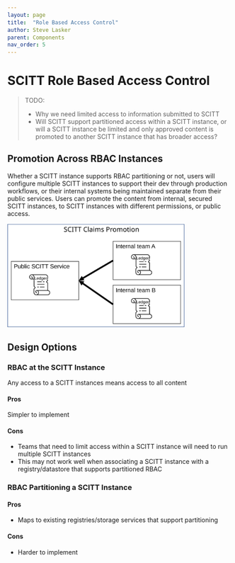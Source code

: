```yaml
---
layout: page
title:  "Role Based Access Control"
author: Steve Lasker
parent: Components
nav_order: 5
---
```


# SCITT Role Based Access Control

> TODO:
> - Why we need limited access to information submitted to SCITT 
> - Will SCITT support partitioned access within a SCITT instance, or will a SCITT instance be limited and only approved content is promoted to another SCITT instance that has broader access?

## Promotion Across RBAC Instances

Whether a SCITT instance supports RBAC partitioning or not, users will configure multiple SCITT instances to support their dev through production workflows, or their internal systems being maintained separate from their public services. Users can promote the content from internal, secured SCITT instances, to SCITT instances with different permissions, or public access.

<img src="./../assets/scitt-promotion.svg" alt="SCITT Instance Promotion" style="width:400px;"/>

## Design Options

### RBAC at the SCITT Instance

Any access to a SCITT instances means access to all content

#### Pros

Simpler to implement

#### Cons

- Teams that need to limit access within a SCITT instance will need to run multiple SCITT instances
- This may not work well when associating a SCITT instance with a registry/datastore that supports partitioned RBAC

### RBAC Partitioning a SCITT Instance

#### Pros

- Maps to existing registries/storage services that support partitioning

#### Cons

- Harder to implement
